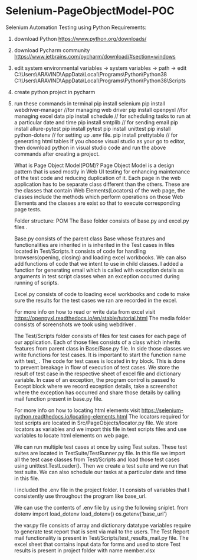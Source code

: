 # Selenium-PageObjectModel-POC

Selenium Automation Testing using Python 
Requirements: 
1. download Python 
   https://www.python.org/downloads/
2. download Pycharm community
    https://www.jetbrains.com/pycharm/download/#section=windows
3. edit system environmental variables -> system variables -> path -> edit
     C:\Users\ARAVIND\AppData\Local\Programs\Python\Python38
     C:\Users\ARAVIND\AppData\Local\Programs\Python\Python38\Scripts
4. create python project in pycharm
5. run these commands in terminal 
    pip install selenium
    pip install webdriver-manager //for managing web driver
    pip install openpyxl //for managing excel data
    pip install schedule // for scheduling tasks to run at a particular date and time
    pip install smtplib // for sending email
    pip install allure-pytest
    pip install pytest
    pip install unittest
    pip install python-dotenv // for setting up .env file.
    pip install prettytable // for generating html tables
   If you choose visual studio as your go to editor, then download python in visual studio code and run the above 
   commands after creating a project.

   What is Page Object Model(POM)? 
   Page Object Model is a design pattern that is used mostly in Web UI testing for enhancing maintenance of the test code 
   and reducing duplication of it. Each page in the web application has to be separate class different than the others. These 
   are the classes that contain Web Elements(Locators) of the web page, the classes include the methods which perform 
   operations on those Web Elements and the classes are exist so that to execute corresponding page tests.

   Folder structure: POM 
   The Base folder consists of base.py and excel.py files .

   Base.py consists of the parent class Base whose features and functionalities are inherited in is inherited in the Test 
   cases in files located in Test/Scripts.It consists of code for handling browsers(opening, closing) and loading excel 
   workbooks. We can also add functions of code that we intent to use in child classes. I added a function for generating
   email which is called with exception details as arguments in test script classes when an exception occurred during 
   running of scripts.

   Excel.py consists of code to loading excel workbooks and code to make sure the results for the test cases we ran are 
   recorded in the excel.

   For more info on how to read or write data from excel visit https://openpyxl.readthedocs.io/en/stable/tutorial.html
   The media folder consists of screenshots we took using webdriver .

   The Test/Scripts folder consists of files for test cases for each page of our application. Each of those files consists of a 
   class which inherits features from parent class in Base/Base.py file. In side those classes we write functions for test 
   cases. It is important to start the function name with test_ . The code for test cases is located in try block. This is done to 
   prevent breakage in flow of execution of test cases. We store the result of test case in the respective sheet of excel file
   and dictionary variable. In case of an exception, the program control is passed to Except block where we record 
   exception details, take a screenshot where the exception has occurred and share those details by calling mail function 
   present in base.py file.

   For more info on how to locating html elements visit https://selenium-python.readthedocs.io/locating-elements.html
   The locators required for test scripts are located in Src/PageObjects/locator.py file. We store locators as variables and 
   we import this file in test scripts files and use variables to locate html elements on web page.

   We can run multiple test cases at once by using Test suites. These test suites are located in TestSuite/TestRunner.py
   file. In this file we import all the test case classes from Test/Scripts and load those test cases using unittest.TestLoader(). 
   Then we create a test suite and we run that test suite. We can also schedule our tasks at a particular date and time in 
   this file.

   I included the .env file in the project folder. I t consists of variables that I consistently use throughout the program like 
   base_url.

   We can use the contents of .env file by using the following sniplet.
       from dotenv import load_dotenv
       load_dotenv()
       os.getenv('base_url')

   the var.py file consists of array and dictionary datatype variables require to generate test report that is sent via mail to 
   the users. The Test Report mail functionality is present in Test/Scripts/test_results_mail.py file.
   The excel sheet that contains input data for forms and used to store Test results is present in project folder with name 
   member.xlsx
